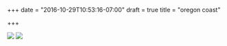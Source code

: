 +++
date = "2016-10-29T10:53:16-07:00"
draft = true 
title = "oregon coast"

+++


<img src="https://s3-us-west-2.amazonaws.com/ginput/20161028_01_346.jpg">
<img src="https://s3-us-west-2.amazonaws.com/ginput/20161028_01_350.jpg">

